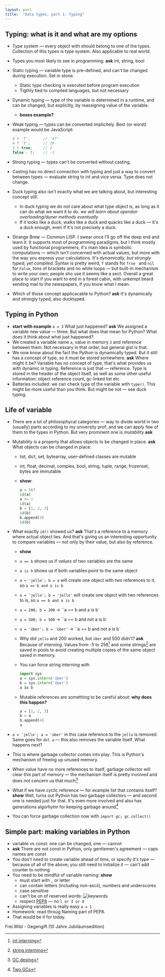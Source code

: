 ```yaml
---
layout: post
title:  "Data types, part 1: Typing"
---
```


## Typing: what is it and what are my options

* Type system — every object with should belong to one of the types. Collection of this types is type system. Also applicable to real world.

* Types you most likely to see in programming: **ask** int, string, bool

* Static typing — variable type is pre-defined, and can't be changed during execution. Set in stone.

  * Static type checking is executed before program execution
  * Tigthly tied to compiled languages, but not necessary

* Dynamic typing — type of the variable is determined in a runtime, and can be changed, but explicitly, by reassigning value of the variable.

  * **boxes example?**

* Weak typing — types can be converted implicitely. Best (or worst) example would be JavaScript:

  ```javascript
  4 + '7';      // '47'
  4 * '7';      // 28
  2 + true;     // 3
  false - 3;    // -3
  ```

* Strong typing — types can't be converted without casting.

* Casting has no direct connection with typing and just a way to convert between types — evaluate string to int and vice versa. Type does not change.

* Duck typing also isn't exactly what we are talking about, but interesting concept still.

  * In duck typing we do not care about what type object is, as long as it can do what we want it to do. *we will learn about operator overloading/duner methods eventually*
  * If it looks like a duck, walks like a duck and quacks like a duck — it's a duck enough, even if it's not precisely a duck.

* Strange Brew — Common LISP. I swear once I'll go off the deep end and learn it. It supports most of programming paradigms, but I think mostly used by functional programmers; it's main idea is symbolic computations — which isn't concerned with actual values, but more with the way you express your calculations. It's *dynamically, but strongly typed; yet compiled*. Syntax is pretty weird, `T` stands for `True `  and `nil` for `False`, tons of brackets and no while loops — but built-in mechanism to write your own; people sho use it seems like a sect. Overall a great place to start if you want to end in a forest cabin, with unkempt beard sending mail to the newspapers, if you know what I mean. 

* Which of those concept applicacable to Python? **ask** It's dynamically and strongly typed, also ducktyped.

## Typing in Python

* **start with example** `a = 3` What just happened? **ask** We assigned a variable new value — three. But what does that mean for Python? What does it think about what just happened?
* We created a variable name `a`, value in memory `3` and reference between them. Not necessary in that order, but general gist is that. 
* We now know about the fact the Python is dynamically typed. But it still has a concept of type, so it must be stored somewhere. **ask** Where might it be? Variable has no concept of type, that's what provides us with dynamic in typing. Reference is just that — reference. Type is stored in the header of the object itself, as well as some other useful information: object reference count, gc linked list etc.
* Batteries included: we can check type of the variable with `type()`. This might be more useful than you think. But might be not — see duck typing.

## Life of variable

* There are a lot of philosophycal categories — way to divide world in two (usually) parts according to my university prof; and we can apply few of them to the types in Python. But very prominent one is *mutability* **ask** 

* Mutability is a property that allows objects to be changed in place. **ask** What objects can be changed in place:

  * list, dict, set, bytearray, user-defined classes are mutable

  * int, float, decimal, complex, bool, string, tuple, range, frozenset, bytes are immutable

  * **show**:

    ```python
    a = 567
    id(a)
    a += 1
    id(a)
    b = [1, 2, 3]
    id(b)
    b.append(4)
    id(b)
    ```

* What exactly `id()` showed us? **ask** That's a reference to a memory where actual object lies. And that's giving us an interesting opportunity to compare variables — not only by their value, but also by reference.

  * **show**

  * `a == b` shows us if *values* of two variables are the same

  * `a is b` shows us if both variables point to the same object

  * `a = 'jello'; b = a` will create one object with two references to it, so `a == b and a is b`

  * `a = 'jello'; b = 'jello'` will create one object with two references to is, so `a == b and a is b` 

  * `a = 200; b = 200` -> ``a == b and a is b` 

  * `a = 500; b = 500` -> ``a == b and not a is b` 

  * `a = 'über'; b = 'über'` -> ``a == b and not a is b` 

  * Why did `jello` and 200 worked, but `über` and 500 didn't? **ask** Because of interning. Values from -5 to 256[^1] and some strings[^2] are saved in pools to avoid creating multiple copies of the same object saved in memory.

  * You can force string interning with

    ```python
    import sys
    a = sys.intern('über')
    b = sys.intern('über')
    a is b
    ```

  * Mutable references are something to be careful about: **why does this happen?**

    ```python
    a = [1, 2, 3]
    b = a
    b.append(4)
    a
    ```

* `a = 'jello'; a = 'uber'` in this case reference to the `jello` is removed. Same goes for `del a` — this also removes the variable itself. What happens next?

* This is where garbage collector comes into play. This is Python's mechanism of freeing up unused memory.

* When value have no more references to itself, garbage collector will clear this part of memory — the mechanism itself is pretty involved and does not concern us that much[^3]

* What if we have cyclic reference — for example list that contains itself? **show** Well, turns out Python has two garbage collectors — and second one is needed just for that. It's even more involved and also has generations algorhytm for keeping garbage around[^4]

* You can force garbage collection now with `import gc; gc.collect()`

## Simple part: making variables in Python

* variable vs const: one can be changed, one — cannot
* **ask** There are not const in Python, only gentlemen's agreement — caps names are const
* You don't need to create variable ahead of time, or specify it's type — because of all of the above; you still need to initialize it — can't add counter to nothing
* You need to be mindful of variable naming: **show**
  * must start with _ or letter
  * can contain letters (including non-ascii), numbers and underscores
  * case sensitive
  * can't be on of reserved words:
    ![keywords]({{site.url}}/assets/img/keywords.png")
  * respect [PEP8](https://peps.python.org/pep-0008/#naming-conventions) — no `l or I or O`
* Assigning variables is really easy `a = 1`
* Homework: read throug Naming part of PEP8.
* That would be it for today.

[^1]: [int interning](https://docs.python.org/3/c-api/long.html)
[^2]:[string interning](https://stackabuse.com/guide-to-string-interning-in-python/)
[^3]: [GC desing](https://devguide.python.org/internals/garbage-collector/)
[^4]: [Two GCs](https://stackify.com/python-garbage-collection/)

Frei.Wild - Gegengift (10 Jahre Jubiläumsedition)